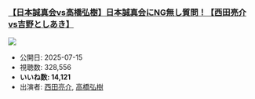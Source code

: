 ### [【日本誠真会vs高橋弘樹】日本誠真会にNG無し質問！【西田亮介vs吉野としあき】](https://www.youtube.com/watch?v=sbvCaoV8dpM)
[![](https://img.youtube.com/vi/sbvCaoV8dpM/sddefault.jpg)](https://www.youtube.com/watch?v=sbvCaoV8dpM)
-   公開日: 2025-07-15
-   視聴数: 328,556
-   **いいね数: 14,121**
-   出演者: [西田亮介](/rehacq_fan/people/西田亮介 "wikilink"), [高橋弘樹](/rehacq_fan/people/高橋弘樹 "wikilink")
